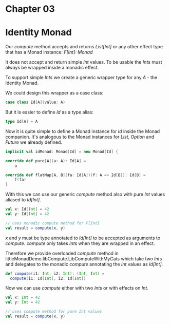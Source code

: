 # Chapter 03

# Identity Monad

Our *compute* method accepts and returns *List[Int]* or
any other effect type that has a Monad instance:
*F[Int]: Monad*

It does not accept and return simple *Int* values. To be usable the *Int*s must always be wrapped inside a monadic
effect.

To support simple *Int*s we create a generic wrapper type for any *A* - the Identity Monad.

We could design this wrapper as a case class:

```scala
case class Id[A](value: A)
```

But it is easier to define *Id* as a type alias:

```scala
type Id[A] = A
```

Now it is quite simple to define a Monad instance for *Id*
inside the Monad companion. It's analogous to the Monad
instances for *List*, *Option* and *Future* we already
defined.

```scala
implicit val idMonad: Monad[Id] = new Monad[Id] {

override def pure[A](a: A): Id[A] =
    a

override def flatMap[A, B](fa: Id[A])(f: A => Id[B]): Id[B] =
    f(fa)
}
```

With this we can use our generic *compute* method also
with pure *Int* values aliased to *Id[Int]*.

```scala
val x: Id[Int] = 42
val y: Id[Int] = 42

// uses monadic compute method for F[Int]
val result = compute(x, y)
```

*x* and *y* must be type annotated to *Id[Int]* to be accepted as arguments to *compute*. *compute* only
takes *Int*s when they are wrapped in an effect.

Therefore we provide overloaded *compute* method in
littleMonadDemo.libCompute.LibComputeWithMyCats
which take two *Int*s and delegates to the monadic
*compute* annotating the *Int* values as *Id[Int]*.

```scala
def compute(i1: Int, i2: Int): (Int, Int) =
  compute(i1: Id[Int], i2: Id[Int])
```

Now we can use *compute* either with two *Int*s or with
effects on *Int*.

```scala
val x: Int = 42
val y: Int = 42

// uses compute method for pure Int values
val result = compute(x, y)
```
